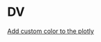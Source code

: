 # DV
[Add custom color to the plotly](https://community.plotly.com/t/add-custom-color-to-marker-color-for-each-year-in-a-px-bar-graph/60162)

